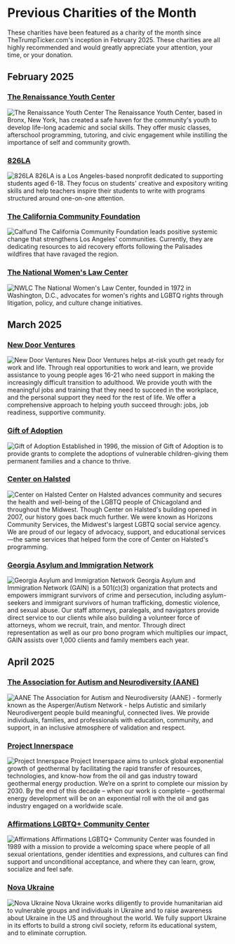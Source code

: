 # Previous Charities of the Month
These charities have been featured as a charity of the month since TheTrumpTicker.com's inception in February 2025. These charities are all highly recommended and would greatly appreciate your attention, your time, or your donation.

## February 2025
### [The Renaissance Youth Center](https://www.renaissanceyouth.org/)
![The Renaissance Youth Center](src/images/Renaissance-youth-center.png)
The Renaissance Youth Center, based in Bronx, New York, has created a safe haven for the community's youth to develop life-long academic and social skills. They offer music classes, afterschool programming, tutoring, and civic engagement while instilling the importance of self and community growth.

### [826LA](https://www.826la.org/)
![826LA](src/images/826LA.jpg)
826LA is a Los Angeles-based nonprofit dedicated to supporting students aged 6-18. They focus on students' creative and expository writing skills and help teachers inspire their students to write with programs structured around one-on-one attention.

### [The California Community Foundation](https://calfund.org/)
![Calfund](src/images/calfund.png)
The California Community Foundation leads positive systemic change that strengthens Los Angeles' communities. Currently, they are dedicating resources to aid recovery efforts following the Palisades wildfires that have ravaged the region.

### [The National Women's Law Center](https://nwlc.org/)
![NWLC](src/images/nwlc.png)
The National Women's Law Center, founded in 1972 in Washington, D.C., advocates for women's rights and LGBTQ rights through litigation, policy, and culture change initiatives.

## March 2025
### [New Door Ventures](https://www.newdoor.org/)
![New Door Ventures](src/images/newdoor.png)
New Door Ventures helps at-risk youth get ready for work and life. Through real opportunities to work and learn, we provide assistance to young people ages 16-21 who need support in making the increasingly difficult transition to adulthood. We provide youth with the meaningful jobs and training that they need to succeed in the workplace, and the personal support they need for the rest of life. We offer a comprehensive approach to helping youth succeed through: jobs, job readiness, supportive community.

### [Gift of Adoption](https://giftofadoption.org/)
![Gift of Adoption](src/images/giftofadoption.png)
Established in 1996, the mission of Gift of Adoption is to provide grants to complete the adoptions of vulnerable children-giving them permanent families and a chance to thrive.

### [Center on Halsted](https://centeronhalsted.org/)
![Center on Halsted](src/images/centeronhalsted.png)
Center on Halsted advances community and secures the health and well-being of the LGBTQ people of Chicagoland and throughout the Midwest. Though Center on Halsted's building opened in 2007, our history goes back much further. We were known as Horizons Community Services, the Midwest's largest LGBTQ social service agency. We are proud of our legacy of advocacy, support, and educational services—the same services that helped form the core of Center on Halsted's programming.

### [Georgia Asylum and Immigration Network](https://georgiaasylum.org/)
![Georgia Asylum and Immigration Network](src/images/georgiaasylum.png)
Georgia Asylum and Immigration Network (GAIN) is a 501(c)(3) organization that protects and empowers immigrant survivors of crime and persecution, including asylum-seekers and immigrant survivors of human trafficking, domestic violence, and sexual abuse. Our staff attorneys, paralegals, and navigators provide direct service to our clients while also building a volunteer force of attorneys, whom we recruit, train, and mentor. Through direct representation as well as our pro bono program which multiplies our impact, GAIN assists over 1,000 clients and family members each year.

## April 2025
### [The Association for Autism and Neurodiversity (AANE)](https://www.aane.org/)
![AANE](src/images/aane.png)
The Association for Autism and Neurodiversity (AANE) - formerly known as the Asperger/Autism Network - helps Autistic and similarly Neurodivergent people build meaningful, connected lives. We provide individuals, families, and professionals with education, community, and support, in an inclusive atmosphere of validation and respect.

### [Project Innerspace](https://projectinnerspace.org/)
![Project Innerspace](src/images/projectinnerspace.png)
Project Innerspace aims to unlock global exponential growth of geothermal by facilitating the rapid transfer of resources, technologies, and know-how from the oil and gas industry toward geothermal energy production. We’re on a sprint to complete our mission by 2030. By the end of this decade – when our work is complete – geothermal energy development will be on an exponential roll with the oil and gas industry engaged on a worldwide scale.

### [Affirmations LGBTQ+ Community Center](https://goaffirmations.org/)
![Affirmations](src/images/goaffirmations.png)
Affirmations LGBTQ+ Community Center was founded in 1989 with a mission to provide a welcoming space where people of all sexual orientations, gender identities and expressions, and cultures can find support and unconditional acceptance, and where they can learn, grow, socialize and feel safe.

### [Nova Ukraine](https://novaukraine.org/)
![Nova Ukraine](src/images/novaukraine.png)
Nova Ukraine works diligently to provide humanitarian aid to vulnerable groups and individuals in Ukraine and to raise awareness about Ukraine in the US and throughout the world. We fully support Ukraine in its efforts to build a strong civil society, reform its educational system, and to eliminate corruption.
